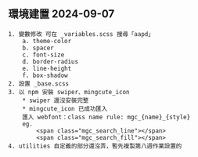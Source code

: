 ## 環境建置 2024-09-07
    1. 變數修改 可在 _variables.scss 搜尋「aapd」
        a. theme-color
        b. spacer
        c. font-size
        d. border-radius
        e. line-height
        f. box-shadow
    2. 設置 _base.scss
    3. 以 npm 安裝 swiper、mingcute_icon
        * swiper 還沒安裝完整
        * mingcute_icon 已成功匯入
        匯入 webfont：class name rule: mgc_{name}_{style}
        eg.
            <span class="mgc_search_line"></span>
            <span class="mgc_search_fill"></span>
    4. utilities 自定義的部分還沒弄，暫先複製第八週作業設置的 